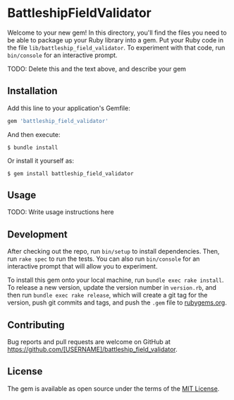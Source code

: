 # BattleshipFieldValidator

Welcome to your new gem! In this directory, you'll find the files you need to be able to package up your Ruby library into a gem. Put your Ruby code in the file `lib/battleship_field_validator`. To experiment with that code, run `bin/console` for an interactive prompt.

TODO: Delete this and the text above, and describe your gem

## Installation

Add this line to your application's Gemfile:

```ruby
gem 'battleship_field_validator'
```

And then execute:

    $ bundle install

Or install it yourself as:

    $ gem install battleship_field_validator

## Usage

TODO: Write usage instructions here

## Development

After checking out the repo, run `bin/setup` to install dependencies. Then, run `rake spec` to run the tests. You can also run `bin/console` for an interactive prompt that will allow you to experiment.

To install this gem onto your local machine, run `bundle exec rake install`. To release a new version, update the version number in `version.rb`, and then run `bundle exec rake release`, which will create a git tag for the version, push git commits and tags, and push the `.gem` file to [rubygems.org](https://rubygems.org).

## Contributing

Bug reports and pull requests are welcome on GitHub at https://github.com/[USERNAME]/battleship_field_validator.


## License

The gem is available as open source under the terms of the [MIT License](https://opensource.org/licenses/MIT).
